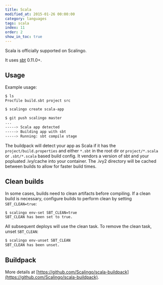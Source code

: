 ```yaml
---
title: Scala
modified_at: 2015-01-26 00:00:00
category: languages
tags: scala
index: 11
order: 2
show_in_toc: true
---
```


Scala is officially supported on Scalingo.

It uses [sbt](https://github.com/sbt/sbt) 0.11.0+.

Usage
-----

Example usage:

```bash
$ ls
Procfile build.sbt project src

$ scalingo create scala-app

$ git push scalingo master
...
-----> Scala app detected
-----> Building app with sbt
-----> Running: sbt compile stage
```

The buildpack will detect your app as Scala if it has the `project/build.properties` and either `*.sbt` in the root dir or `project/*.scala` or `.sbt/*.scala` based build config.  It vendors a version of sbt and your popluated .ivy/cache into your container.  The .ivy2 directory will be cached between builds to allow for faster build times.

Clean builds
------------

In some cases, builds need to clean artifacts before compiling. If a clean build is necessary, configure builds to perform clean by setting `SBT_CLEAN=true`:

```bash
$ scalingo env-set SBT_CLEAN=true
SBT_CLEAN has been set to true.
```

All subsequent deploys will use the clean task. To remove the clean task, unset `SBT_CLEAN`:

```bash
$ scalingo env-unset SBT_CLEAN
SBT_CLEAN has been unset.
```

Buildpack
---------

More details at [https://github.com/Scalingo/scala-buildpack](https://github.com/Scalingo/scala-buildpack).
